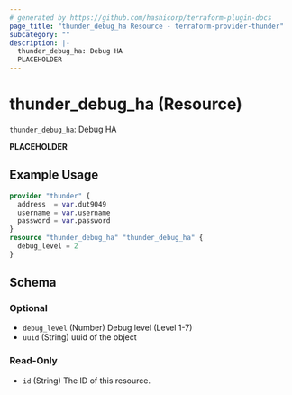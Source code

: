 ```yaml
---
# generated by https://github.com/hashicorp/terraform-plugin-docs
page_title: "thunder_debug_ha Resource - terraform-provider-thunder"
subcategory: ""
description: |-
  thunder_debug_ha: Debug HA
  PLACEHOLDER
---
```


# thunder_debug_ha (Resource)

`thunder_debug_ha`: Debug HA

__PLACEHOLDER__

## Example Usage

```terraform
provider "thunder" {
  address  = var.dut9049
  username = var.username
  password = var.password
}
resource "thunder_debug_ha" "thunder_debug_ha" {
  debug_level = 2
}
```

<!-- schema generated by tfplugindocs -->
## Schema

### Optional

- `debug_level` (Number) Debug level (Level 1-7)
- `uuid` (String) uuid of the object

### Read-Only

- `id` (String) The ID of this resource.


